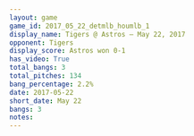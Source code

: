 ```yaml
---
layout: game
game_id: 2017_05_22_detmlb_houmlb_1
display_name: Tigers @ Astros – May 22, 2017
opponent: Tigers
display_score: Astros won 0-1
has_video: True
total_bangs: 3
total_pitches: 134
bang_percentage: 2.2%
date: 2017-05-22
short_date: May 22
bangs: 3
notes: 
---
```

